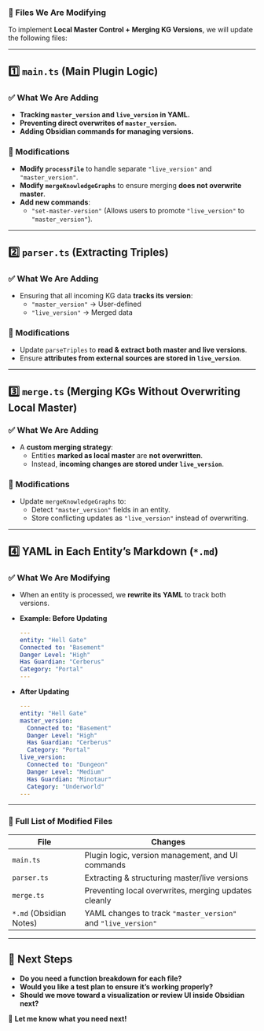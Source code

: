 ### **🚀 Files We Are Modifying**

To implement **Local Master Control + Merging KG Versions**, we will update the following files:

---

## **1️⃣ `main.ts` (Main Plugin Logic)**

### **✅ What We Are Adding**

- **Tracking `master_version` and `live_version` in YAML.**
- **Preventing direct overwrites of `master_version`.**
- **Adding Obsidian commands for managing versions.**

### **🔹 Modifications**

- **Modify `processFile`** to handle separate `"live_version"` and `"master_version"`.
- **Modify `mergeKnowledgeGraphs`** to ensure merging **does not overwrite master**.
- **Add new commands**:
    - `"set-master-version"` (Allows users to promote `"live_version"` to `"master_version"`).

---

## **2️⃣ `parser.ts` (Extracting Triples)**

### **✅ What We Are Adding**

- Ensuring that all incoming KG data **tracks its version**:
    - `"master_version"` → User-defined
    - `"live_version"` → Merged data

### **🔹 Modifications**

- Update `parseTriples` to **read & extract both master and live versions**.
- Ensure **attributes from external sources are stored in `live_version`**.

---

## **3️⃣ `merge.ts` (Merging KGs Without Overwriting Local Master)**

### **✅ What We Are Adding**

- A **custom merging strategy**:
    - Entities **marked as local master** are **not overwritten**.
    - Instead, **incoming changes are stored under `live_version`**.

### **🔹 Modifications**

- Update `mergeKnowledgeGraphs` to:
    - Detect `"master_version"` fields in an entity.
    - Store conflicting updates as `"live_version"` instead of overwriting.

---

## **4️⃣ YAML in Each Entity’s Markdown (`*.md`)**

### **✅ What We Are Modifying**

- When an entity is processed, we **rewrite its YAML** to track both versions.
    
- **Example: Before Updating**
    
    ```yaml
    ---
    entity: "Hell Gate"
    Connected to: "Basement"
    Danger Level: "High"
    Has Guardian: "Cerberus"
    Category: "Portal"
    ---
    ```
    
- **After Updating**
    
    ```yaml
    ---
    entity: "Hell Gate"
    master_version:
      Connected to: "Basement"
      Danger Level: "High"
      Has Guardian: "Cerberus"
      Category: "Portal"
    live_version:
      Connected to: "Dungeon"
      Danger Level: "Medium"
      Has Guardian: "Minotaur"
      Category: "Underworld"
    ---
    ```
    

---

### **🔹 Full List of Modified Files**

|**File**|**Changes**|
|---|---|
|`main.ts`|Plugin logic, version management, and UI commands|
|`parser.ts`|Extracting & structuring master/live versions|
|`merge.ts`|Preventing local overwrites, merging updates cleanly|
|`*.md` (Obsidian Notes)|YAML changes to track `"master_version"` and `"live_version"`|

---

## **🚀 Next Steps**

- **Do you need a function breakdown for each file?**
- **Would you like a test plan to ensure it’s working properly?**
- **Should we move toward a visualization or review UI inside Obsidian next?**

🚀 **Let me know what you need next!**